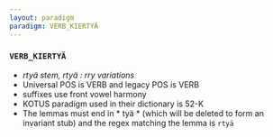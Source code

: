```yaml
---
layout: paradigm
paradigm: VERB_KIERTYÄ
---
```

### ` VERB_KIERTYÄ `

* _rtyä stem, rtyä : rry variations_
* Universal POS is VERB and legacy POS is VERB
* suffixes use front vowel harmony
* KOTUS paradigm used in their dictionary is 52-K
* The lemmas must end in * tyä * (which will be deleted to form an invariant stub) and the regex matching the lemma is ` rtyä `
